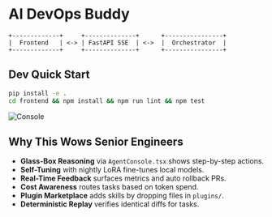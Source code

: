 # AI DevOps Buddy

```
+-------------+     +--------------+      +----------------+
|  Frontend   | <-> | FastAPI SSE  | <->  |  Orchestrator  |
+-------------+     +--------------+      +----------------+
```

## Dev Quick Start

```bash
pip install -e .
cd frontend && npm install && npm run lint && npm test
```

![Console](assets/console.gif)

## Why This Wows Senior Engineers

- **Glass-Box Reasoning** via `AgentConsole.tsx` shows step-by-step actions.
- **Self-Tuning** with nightly LoRA fine-tunes local models.
- **Real-Time Feedback** surfaces metrics and auto rollback PRs.
- **Cost Awareness** routes tasks based on token spend.
- **Plugin Marketplace** adds skills by dropping files in `plugins/`.
- **Deterministic Replay** verifies identical diffs for tasks.
